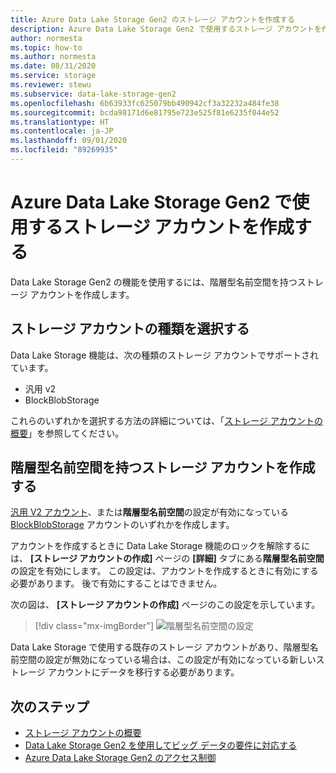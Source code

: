 ```yaml
---
title: Azure Data Lake Storage Gen2 のストレージ アカウントを作成する
description: Azure Data Lake Storage Gen2 で使用するストレージ アカウントを作成する方法について説明します。
author: normesta
ms.topic: how-to
ms.author: normesta
ms.date: 08/31/2020
ms.service: storage
ms.reviewer: stewu
ms.subservice: data-lake-storage-gen2
ms.openlocfilehash: 6b63933fc625079bb490942cf3a32232a484fe38
ms.sourcegitcommit: bcda98171d6e81795e723e525f81e6235f044e52
ms.translationtype: HT
ms.contentlocale: ja-JP
ms.lasthandoff: 09/01/2020
ms.locfileid: "89269935"
---
```

# <a name="create-a-storage-account-to-use-with-azure-data-lake-storage-gen2"></a>Azure Data Lake Storage Gen2 で使用するストレージ アカウントを作成する

Data Lake Storage Gen2 の機能を使用するには、階層型名前空間を持つストレージ アカウントを作成します。

## <a name="choose-a-storage-account-type"></a>ストレージ アカウントの種類を選択する

Data Lake Storage 機能は、次の種類のストレージ アカウントでサポートされています。

- 汎用 v2
- BlockBlobStorage

これらのいずれかを選択する方法の詳細については、「[ストレージ アカウントの概要](../common/storage-account-overview.md)」を参照してください。

## <a name="create-a-storage-account-with-a-hierarchical-namespace"></a>階層型名前空間を持つストレージ アカウントを作成する

[汎用 V2 アカウント](../common/storage-account-create.md)、または**階層型名前空間**の設定が有効になっている [BlockBlobStorage](storage-blob-create-account-block-blob.md) アカウントのいずれかを作成します。

アカウントを作成するときに Data Lake Storage 機能のロックを解除するには、 **[ストレージ アカウントの作成]** ページの **[詳細]** タブにある**階層型名前空間**の設定を有効にします。 この設定は、アカウントを作成するときに有効にする必要があります。 後で有効にすることはできません。

次の図は、 **[ストレージ アカウントの作成]** ページのこの設定を示しています。

> [!div class="mx-imgBorder"]
> ![階層型名前空間の設定](./media/create-data-lake-storage-account/hierarchical-namespace-feature.png)

Data Lake Storage で使用する既存のストレージ アカウントがあり、階層型名前空間の設定が無効になっている場合は、この設定が有効になっている新しいストレージ アカウントにデータを移行する必要があります。

## <a name="next-steps"></a>次のステップ

- [ストレージ アカウントの概要](../common/storage-account-overview.md)
- [Data Lake Storage Gen2 を使用してビッグ データの要件に対応する](data-lake-storage-data-scenarios.md)
- [Azure Data Lake Storage Gen2 のアクセス制御](data-lake-storage-access-control.md)